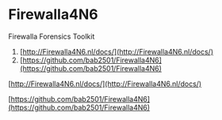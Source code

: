 # Firewalla4N6
Firewalla Forensics Toolkit

1. [http://Firewalla4N6.nl/docs/](http://Firewalla4N6.nl/docs/)
2. [https://github.com/bab2501/Firewalla4N6](https://github.com/bab2501/Firewalla4N6)

[http://Firewalla4N6.nl/docs/](http://Firewalla4N6.nl/docs/)

[https://github.com/bab2501/Firewalla4N6](https://github.com/bab2501/Firewalla4N6)


